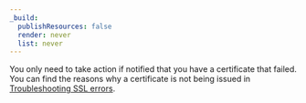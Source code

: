 ```yaml
---
_build:
  publishResources: false
  render: never
  list: never
---
```


You only need to take action if notified that you have a certificate that failed. You can find the reasons why a certificate is not being issued in [Troubleshooting SSL errors](https://support.cloudflare.com/hc/articles/200170566#h_c1a6e78e-150d-4db6-89ab-eec7cb1ab03f).

